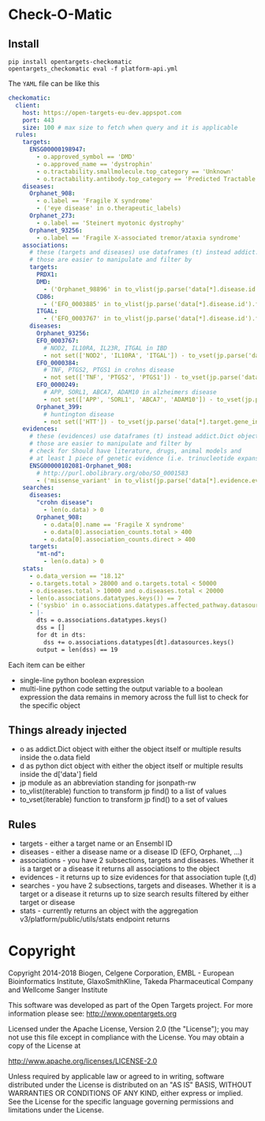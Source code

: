 # Check-O-Matic

## Install

```
pip install opentargets-checkomatic
opentargets_checkomatic eval -f platform-api.yml
```

The `YAML` file can be like this
```yaml
checkomatic:
  client:
    host: https://open-targets-eu-dev.appspot.com
    port: 443
    size: 100 # max size to fetch when query and it is applicable
  rules:
    targets:
      ENSG00000198947:
        - o.approved_symbol == 'DMD'
        - o.approved_name == 'dystrophin'
        - o.tractability.smallmolecule.top_category == 'Unknown'
        - o.tractability.antibody.top_category == 'Predicted Tractable - High confidence'
    diseases:
      Orphanet_908:
        - o.label == 'Fragile X syndrome'
        - ('eye disease' in o.therapeutic_labels)
      Orphanet_273:
        - o.label == 'Steinert myotonic dystrophy'
      Orphanet_93256:
        - o.label == 'Fragile X-associated tremor/ataxia syndrome'
    associations:
      # these (targets and diseases) use dataframes (t) instead addict.Dict object (o)
      # those are easier to manipulate and filter by
      targets:
        PRDX1:
        DMD:
          - ('Orphanet_98896' in to_vlist(jp.parse('data[*].disease.id').find(d)))
        CD86:
          - ('EFO_0003885' in to_vlist(jp.parse('data[*].disease.id').find(d)))
        ITGAL:
          - ('EFO_0003767' in to_vlist(jp.parse('data[*].disease.id').find(d)))
      diseases:
        Orphanet_93256:
        EFO_0003767:
          # NOD2, IL10RA, IL23R, ITGAL in IBD
          - not set(['NOD2', 'IL10RA', 'ITGAL']) - to_vset(jp.parse('data[*].target.gene_info.symbol').find(d))
        EFO_0000384:
          # TNF, PTGS2, PTGS1 in crohns disease
          - not set(['TNF', 'PTGS2', 'PTGS1']) - to_vset(jp.parse('data[*].target.gene_info.symbol').find(d))
        EFO_0000249:
          # APP, SORL1, ABCA7, ADAM10 in alzheimers disease
          - not set(['APP', 'SORL1', 'ABCA7', 'ADAM10']) - to_vset(jp.parse('data[*].target.gene_info.symbol').find(d))
        Orphanet_399:
          # huntington disease
          - not set(['HTT']) - to_vset(jp.parse('data[*].target.gene_info.symbol').find(d))
    evidences:
      # these (evidences) use dataframes (t) instead addict.Dict object (o)
      # those are easier to manipulate and filter by
      # check for Should have literature, drugs, animal models and
      # at least 1 piece of genetic evidence (i.e. trinucleotide expansions from ClinVar) for HTT.
      ENSG00000102081-Orphanet_908:
        # http://purl.obolibrary.org/obo/SO_0001583
        - ('missense_variant' in to_vlist(jp.parse('data[*].evidence.evidence_codes_info[*][*].label').find(d)))
    searches:
      diseases:
        "crohn disease":
          - len(o.data) > 0
        Orphanet_908:
          - o.data[0].name == 'Fragile X syndrome'
          - o.data[0].association_counts.total > 400
          - o.data[0].association_counts.direct > 400
      targets:
        "mt-nd":
          - len(o.data) > 0
    stats:
      - o.data_version == "18.12"
      - o.targets.total > 28000 and o.targets.total < 50000
      - o.diseases.total > 10000 and o.diseases.total < 20000
      - len(o.associations.datatypes.keys()) == 7
      - ('sysbio' in o.associations.datatypes.affected_pathway.datasources)
      - |-
        dts = o.associations.datatypes.keys()
        dss = []
        for dt in dts:
          dss += o.associations.datatypes[dt].datasources.keys()
        output = len(dss) == 19
```

Each item can be either
- single-line python boolean expression
- multi-line python code setting the output variable to a boolean expression
the data remains in memory across the full list to check for the specific object

## Things already injected
- o as addict.Dict object with either the object itself or multiple results inside the o.data field
- d as python dict object with either the object itself or multiple results inside the d['data'] field
- jp module as an abbreviation standing for jsonpath-rw
- to_vlist(iterable) function to transform jp find() to a list of values
- to_vset(iterable) function to transform jp find() to a set of values

## Rules
- targets - either a target name or an Ensembl ID
- diseases - either a disease name or a disease ID (EFO, Orphanet, ...) 
- associations - you have 2 subsections, targets and diseases. Whether it is a target or a disease it returns all associations to the object
- evidences - it returns up to size evidences for that association tuple (t,d)
- searches - you have 2 subsections, targets and diseases. Whether it is a target or a disease it returns up to size search results filtered by either target or disease 
- stats - currently returns an object with the aggregation v3/platform/public/utils/stats endpoint returns

# Copyright

Copyright 2014-2018 Biogen, Celgene Corporation, EMBL - European Bioinformatics Institute, GlaxoSmithKline, Takeda Pharmaceutical Company and Wellcome Sanger Institute

This software was developed as part of the Open Targets project. For more information please see: http://www.opentargets.org

Licensed under the Apache License, Version 2.0 (the "License");
you may not use this file except in compliance with the License.
You may obtain a copy of the License at

   http://www.apache.org/licenses/LICENSE-2.0

Unless required by applicable law or agreed to in writing, software
distributed under the License is distributed on an "AS IS" BASIS,
WITHOUT WARRANTIES OR CONDITIONS OF ANY KIND, either express or implied.
See the License for the specific language governing permissions and
limitations under the License.

